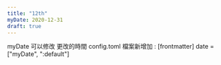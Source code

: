 ```yaml
---
title: "12th"
myDate: 2020-12-31
draft: true
---
```


myDate 可以修改 更改的時間 
config.toml 檔案新增加 :
[frontmatter]
date = ["myDate", ":default"]